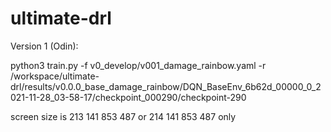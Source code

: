 # ultimate-drl

Version 1 (Odin):

python3 train.py -f v0_develop/v001_damage_rainbow.yaml -r /workspace/ultimate-drl/results/v0.0.0_base_damage_rainbow/DQN_BaseEnv_6b62d_00000_0_2021-11-28_03-58-17/checkpoint_000290/checkpoint-290

screen size is 213 141 853 487 or 214 141 853 487 only 